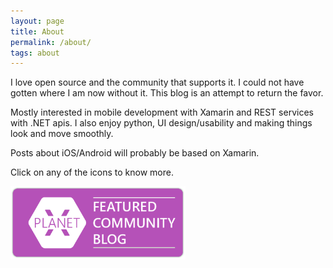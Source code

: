 ```yaml
---
layout: page
title: About
permalink: /about/
tags: about
---
```

I love open source and the community that supports it. I could not have gotten where I am now without it. This blog is an attempt to return the favor.
  
Mostly interested in mobile development with Xamarin and REST services with .NET apis. I also enjoy python, UI design/usability and making things look and move smoothly. 

Posts about iOS/Android will probably be based on Xamarin.

Click on any of the icons to know more.

[<img src="/images/about/planetxamarin.png" alt="Xamarin Planet" width="280">](https://www.planetxamarin.com/)

